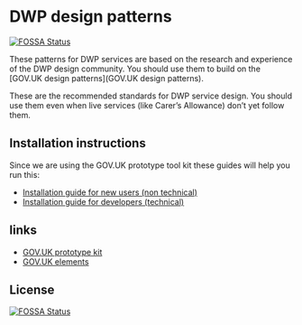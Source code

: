 # DWP design patterns
[![FOSSA Status](https://app.fossa.io/api/projects/git%2Bgithub.com%2Fvashistha%2Fdwp-patterns.svg?type=shield)](https://app.fossa.io/projects/git%2Bgithub.com%2Fvashistha%2Fdwp-patterns?ref=badge_shield)


These patterns for DWP services are based on the research and experience of the DWP design community. You should use them to build on the [GOV.UK design patterns](GOV.UK design patterns).

These are the recommended standards for DWP service design. You should use them even when live services (like Carer’s Allowance) don’t yet follow them.

## Installation instructions

Since we are using the GOV.UK prototype tool kit these guides will help you run this:

- [Installation guide for new users (non technical)](https://github.com/alphagov/govuk_prototype_kit/blob/master/docs/install/introduction.md)
- [Installation guide for developers (technical)](https://github.com/alphagov/govuk_prototype_kit/blob/master/docs/developer-install-instructions.md)

## links

- [GOV.UK prototype kit](https://github.com/alphagov/govuk_prototype_kit)
- [GOV.UK elements](http://govuk-elements.herokuapp.com/)


## License
[![FOSSA Status](https://app.fossa.io/api/projects/git%2Bgithub.com%2Fvashistha%2Fdwp-patterns.svg?type=large)](https://app.fossa.io/projects/git%2Bgithub.com%2Fvashistha%2Fdwp-patterns?ref=badge_large)